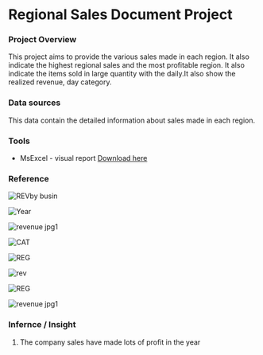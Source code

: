 # Regional Sales Document Project

### Project Overview

This project aims to provide the various sales made in each region. It also indicate the highest regional sales and the most profitable region. It also indicate the items sold in large quantity with the daily.It also show the realized  revenue, day category.

### Data sources

This data contain the detailed information about sales made in each region.

### Tools

- MsExcel - visual report [Download here](https://microsoft.com)

### Reference

![REVby busin](https://github.com/user-attachments/assets/16df61d2-4c6c-4af5-b6dd-54a836c8257f)


![Year](https://github.com/user-attachments/assets/d3c4c194-cbd7-4008-98a2-5601e492dca2)


![revenue jpg1](https://github.com/user-attachments/assets/e24c3088-cbaa-412f-badb-7faaabcb9615)


![CAT](https://github.com/user-attachments/assets/24f6ca0f-434e-4f87-906d-a620d4f6e2a8)


![REG](https://github.com/user-attachments/assets/0ca628eb-b260-46e2-bd3e-c64612523182)


![rev](https://github.com/user-attachments/assets/f8313517-078e-42b6-86e4-5cd75f61b477)

![REG](https://github.com/user-attachments/assets/008e34b1-8762-41b0-a2fa-6f2410c896e2)

![revenue jpg1](https://github.com/user-attachments/assets/1ceeeaa1-ec0b-47fe-9491-1a3a2212397d)

### Infernce / Insight 

  1. The company sales have made lots of profit in the year  
